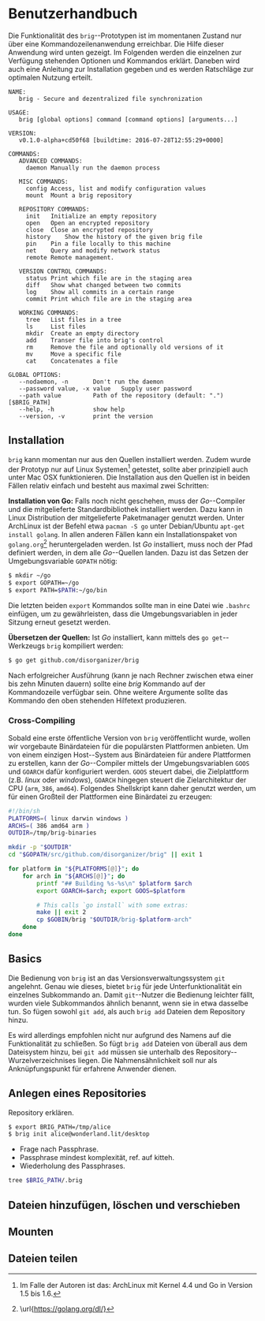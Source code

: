 # Benutzerhandbuch

Die Funktionalität des ``brig``--Prototypen ist im momentanen Zustand nur über
eine Kommandozeilenanwendung erreichbar. Die Hilfe dieser Anwendung wird unten
gezeigt. Im Folgenden werden die einzelnen zur Verfügung stehenden Optionen und
Kommandos erklärt. Daneben wird auch eine Anleitung zur Installation gegeben
und es werden Ratschläge zur optimalen Nutzung erteilt.

```
NAME:
   brig - Secure and dezentralized file synchronization

USAGE:
   brig [global options] command [command options] [arguments...]

VERSION:
   v0.1.0-alpha+cd50f68 [buildtime: 2016-07-28T12:55:29+0000]

COMMANDS:
   ADVANCED COMMANDS:
     daemon	Manually run the daemon process

   MISC COMMANDS:
     config	Access, list and modify configuration values
     mount	Mount a brig repository

   REPOSITORY COMMANDS:
     init	Initialize an empty repository
     open	Open an encrypted repository
     close	Close an encrypted repository
     history	Show the history of the given brig file
     pin	Pin a file locally to this machine
     net	Query and modify network status
     remote	Remote management.

   VERSION CONTROL COMMANDS:
     status	Print which file are in the staging area
     diff	Show what changed between two commits
     log	Show all commits in a certain range
     commit	Print which file are in the staging area

   WORKING COMMANDS:
     tree	List files in a tree
     ls		List files
     mkdir	Create an empty directory
     add	Transer file into brig's control
     rm		Remove the file and optionally old versions of it
     mv		Move a specific file
     cat	Concatenates a file

GLOBAL OPTIONS:
   --nodaemon, -n		Don't run the daemon
   --password value, -x value	Supply user password
   --path value			Path of the repository (default: ".") [$BRIG_PATH]
   --help, -h			show help
   --version, -v		print the version
```

## Installation

``brig`` kann momentan nur aus den Quellen installiert werden. Zudem wurde
der Prototyp nur auf Linux Systemen[^SYSTEM] getestet, sollte aber prinzipiell
auch unter Mac OSX funktionieren. Die Installation aus den Quellen ist in beiden
Fällen relativ einfach und besteht aus maximal zwei Schritten:

**Installation von Go:** Falls noch nicht geschehen, muss der *Go*--Compiler
und die mitgelieferte Standardbibliothek installiert werden. Dazu kann in Linux
Distribution der mitgelieferte Paketmanager genutzt werden. Unter ArchLinux ist
der Befehl etwa ``pacman -S go`` unter Debian/Ubuntu ``apt-get install
golang``. In allen anderen Fällen kann ein Installationspaket von
``golang.org``[^GOLANG_DOWNLOAD] heruntergeladen werden.
Ist *Go* installiert, muss noch der Pfad definiert werden, in dem alle *Go*--Quellen
landen. Dazu ist das Setzen der Umgebungsvariable ``GOPATH`` nötig:

```bash
$ mkdir ~/go
$ export GOPATH=~/go
$ export PATH=$PATH:~/go/bin
```

Die letzten beiden ``export`` Kommandos sollte man in eine Datei wie
``.bashrc`` einfügen, um zu gewährleisten, dass die Umgebungsvariablen in jeder
Sitzung erneut gesetzt werden.

[^GOLANG_DOWNLOAD]: \url{https://golang.org/dl/}

**Übersetzen der Quellen:** Ist *Go* installiert, kann mittels des ``go
get``--Werkzeugs ``brig`` kompiliert werden:

```bash
$ go get github.com/disorganizer/brig
```

Nach erfolgreicher Ausführung (kann je nach Rechner zwischen etwa einer bis
zehn Minuten dauern) sollte eine *brig* Kommando auf der Kommandozeile verfügbar sein.
Ohne weitere Argumente sollte das Kommando den oben stehenden Hilfetext produzieren.

[^SYSTEM]: Im Falle der Autoren ist das: ArchLinux mit Kernel 4.4 und Go in Version 1.5 bis 1.6.

### Cross-Compiling

Sobald eine erste öffentliche Version von ``brig`` veröffentlicht wurde, wollen
wir vorgebaute Binärdateien für die populärsten Plattformen anbieten. Um von
einem einzigen Host--System aus Binärdateien für andere Plattformen zu
erstellen, kann der *Go*--Compiler mittels der Umgebungsvariablen ``GOOS`` und
``GOARCH`` dafür konfiguriert werden. ``GOOS`` steuert dabei, die Zielplattform
(z.B. *linux* oder *windows*), ``GOARCH`` hingegen steuert die Zielarchitektur
der CPU (``arm``, ``386``, ``amd64``). Folgendes Shellskript kann daher genutzt
werden, um für einen Großteil der Plattformen eine Binärdatei zu erzeugen:

```bash
#!/bin/sh
PLATFORMS=( linux darwin windows )
ARCHS=( 386 amd64 arm )
OUTDIR=/tmp/brig-binaries

mkdir -p "$OUTDIR"
cd "$GOPATH/src/github.com/disorganizer/brig" || exit 1

for platform in "${PLATFORMS[@]}"; do
    for arch in "${ARCHS[@]}"; do
        printf "## Building %s-%s\n" $platform $arch
        export GOARCH=$arch; export GOOS=$platform

        # This calls `go install` with some extras:
        make || exit 2
        cp $GOBIN/brig "$OUTDIR/brig-$platform-arch"
    done
done
```

[^GOENV]: \url{https://golang.org/doc/install/source#environment}

## Basics

Die Bedienung von ``brig`` ist an das Versionsverwaltungssystem ``git``
angelehnt. Genau wie dieses, bietet ``brig`` für jede Unterfunktionalität ein
einzelnes Subkommando an. Damit ``git``--Nutzer die Bedienung leichter fällt,
wurden viele Subkommandos ähnlich benannt, wenn sie in etwa dasselbe tun. So
fügen sowohl ``git add``, als auch ``brig add`` Dateien dem Repository hinzu.

Es wird allerdings empfohlen nicht nur aufgrund des Namens auf die
Funktionalität zu schließen. So fügt ``brig add`` Dateien von überall aus dem
Dateisystem hinzu, bei ``git add`` müssen sie unterhalb des
Repository--Wurzelverzeichnises liegen. Die Nahmensähnlichkeit soll nur als
Anknüpfungspunkt für erfahrene Anwender dienen.

## Anlegen eines Repositories

Repository erklären.

```bash
$ export BRIG_PATH=/tmp/alice
$ brig init alice@wonderland.lit/desktop
```

- Frage nach Passphrase.
- Passphrase mindest komplexität, ref. auf kitteh.
- Wiederholung des Passphrases.

```bash
tree $BRIG_PATH/.brig
```

## Dateien hinzufügen, löschen und verschieben

## Mounten

## Dateien teilen
